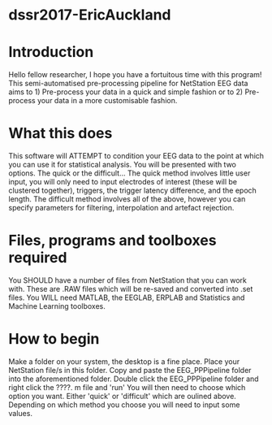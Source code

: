 # dssr2017-EricAuckland

# Introduction
Hello fellow researcher, I hope you have a fortuitous time with this program!
This semi-automatised pre-processing pipeline for NetStation EEG data aims to 1) Pre-process your data in a quick and simple fashion or to 2) Pre-process your data in a more customisable fashion.

# What this does
This software will ATTEMPT to condition your EEG data to the point at which you can use it for statistical analysis.
You will be presented with two options. The quick or the difficult...
The quick method involves little user input, you will only need to input electrodes of interest (these will be clustered together), triggers, the trigger latency difference, and the epoch length. 
The difficult method involves all of the above, however you can specify parameters for filtering, interpolation and artefact rejection.

# Files, programs and toolboxes required
You SHOULD have a number of files from NetStation that you can work with. These are .RAW files which will be re-saved and converted into .set files.
You WILL need MATLAB, the EEGLAB, ERPLAB and Statistics and Machine Learning toolboxes.

# How to begin
Make a folder on your system, the desktop is a fine place.
Place your NetStation file/s in this folder.
Copy and paste the EEG_PPPipeline folder into the aforementioned folder.
Double click the EEG_PPPipeline folder and right click the ????. m file and 'run'
You will then need to choose which option you want. Either 'quick' or 'difficult' which are oulined above.
Depending on which method you choose you will need to input some values.
